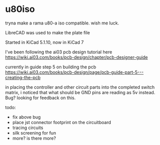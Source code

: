 # u80iso
tryna make a rama u80-a iso compatible. wish me luck.

LibreCAD was used to make the plate file

Started in KiCad 5.1.10, now in KiCad 7

I've been following the ai03 pcb design tutorial here https://wiki.ai03.com/books/pcb-design/chapter/pcb-designer-guide

currently in guide step 5 on building the pcb
https://wiki.ai03.com/books/pcb-design/page/pcb-guide-part-5---creating-the-pcb

in placing the controller and other circuit parts into the completed switch matrix, i noticed that what should be GND pins are reading as 5v instead. Bug? looking for feedback on this.

todo:
* fix above bug
* place jst connector footprint on the circuitboard
* tracing circuits
* silk screening for fun
* more? is there more?
